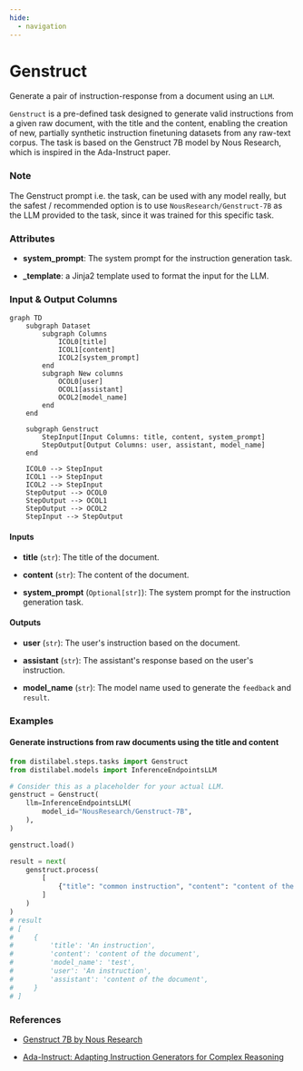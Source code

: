 ```yaml
---
hide:
  - navigation
---
```

# Genstruct

Generate a pair of instruction-response from a document using an `LLM`.



`Genstruct` is a pre-defined task designed to generate valid instructions from a given raw document,
    with the title and the content, enabling the creation of new, partially synthetic instruction finetuning
    datasets from any raw-text corpus. The task is based on the Genstruct 7B model by Nous Research, which is
    inspired in the Ada-Instruct paper.



### Note
The Genstruct prompt i.e. the task, can be used with any model really, but the safest / recommended
option is to use `NousResearch/Genstruct-7B` as the LLM provided to the task, since it was trained
for this specific task.



### Attributes

- **system_prompt**: The system prompt for the instruction generation task.

- **_template**: a Jinja2 template used to format the input for the LLM.





### Input & Output Columns

``` mermaid
graph TD
	subgraph Dataset
		subgraph Columns
			ICOL0[title]
			ICOL1[content]
			ICOL2[system_prompt]
		end
		subgraph New columns
			OCOL0[user]
			OCOL1[assistant]
			OCOL2[model_name]
		end
	end

	subgraph Genstruct
		StepInput[Input Columns: title, content, system_prompt]
		StepOutput[Output Columns: user, assistant, model_name]
	end

	ICOL0 --> StepInput
	ICOL1 --> StepInput
	ICOL2 --> StepInput
	StepOutput --> OCOL0
	StepOutput --> OCOL1
	StepOutput --> OCOL2
	StepInput --> StepOutput

```


#### Inputs


- **title** (`str`): The title of the document.

- **content** (`str`): The content of the document.

- **system_prompt** (`Optional[str]`): The system prompt for the instruction generation task.




#### Outputs


- **user** (`str`): The user's instruction based on the document.

- **assistant** (`str`): The assistant's response based on the user's instruction.

- **model_name** (`str`): The model name used to generate the `feedback` and `result`.





### Examples


#### Generate instructions from raw documents using the title and content
```python
from distilabel.steps.tasks import Genstruct
from distilabel.models import InferenceEndpointsLLM

# Consider this as a placeholder for your actual LLM.
genstruct = Genstruct(
    llm=InferenceEndpointsLLM(
        model_id="NousResearch/Genstruct-7B",
    ),
)

genstruct.load()

result = next(
    genstruct.process(
        [
            {"title": "common instruction", "content": "content of the document"},
        ]
    )
)
# result
# [
#     {
#         'title': 'An instruction',
#         'content': 'content of the document',
#         'model_name': 'test',
#         'user': 'An instruction',
#         'assistant': 'content of the document',
#     }
# ]
```




### References

- [Genstruct 7B by Nous Research](https://huggingface.co/NousResearch/Genstruct-7B)

- [Ada-Instruct: Adapting Instruction Generators for Complex Reasoning](https://arxiv.org/abs/2310.04484)


